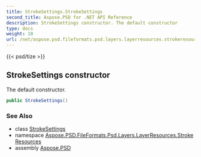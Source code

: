 ```yaml
---
title: StrokeSettings.StrokeSettings
second_title: Aspose.PSD for .NET API Reference
description: StrokeSettings constructor. The default constructor
type: docs
weight: 10
url: /net/aspose.psd.fileformats.psd.layers.layerresources.strokeresources/strokesettings/strokesettings/
---
```

{{< psd/tize >}}
## StrokeSettings constructor

The default constructor.

```csharp
public StrokeSettings()
```

### See Also

* class [StrokeSettings](../)
* namespace [Aspose.PSD.FileFormats.Psd.Layers.LayerResources.StrokeResources](../../../aspose.psd.fileformats.psd.layers.layerresources.strokeresources/)
* assembly [Aspose.PSD](../../../)


